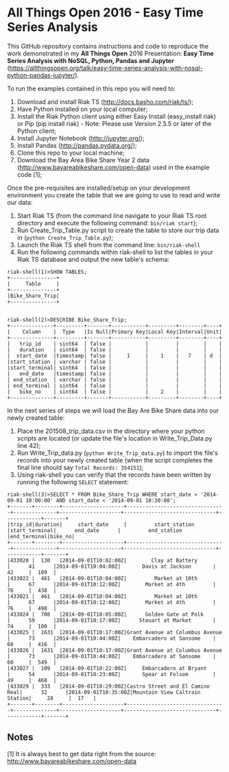 # All Things Open 2016 - Easy Time Series Analysis

This GitHub repository contains instructions and code to reproduce the work demonstrated in my **All Things Open** 2016 Presentation: **Easy Time Series Analysis with NoSQL, Python, Pandas and Jupyter** (https://allthingsopen.org/talk/easy-time-series-analysis-with-nosql-python-pandas-jupyter/).

To run the examples contained in this repo you will need to:

1. Download and install Riak TS (http://docs.basho.com/riak/ts/);
1. Have Python installed on your local computer;
1. Install the Riak Python client using either Easy Install (easy_install riak) or Pip (pip install riak) - Note: Please use Version 2.5.5 or later of the Python client;
1. Install Jupyter Notebook (http://jupyter.org/);
1. Install Pandas (http://pandas.pydata.org/);
1. Clone this repo to your local machine; 
1. Download the Bay Area Bike Share Year 2 data (http://www.bayareabikeshare.com/open-data) used in the example code [1];

Once the pre-requisites are installed/setup on your development environment you create the table that we are going to use to read and write our data:

1. Start Riak TS (from the command line navigate to your Riak TS root directory and execute the following command: ``` bin/riak start ```);
1. Run Create_Trip_Table.py script to create the table to store our trip data in (``` python Create_Trip_Table.py ```);
1. Launch the Riak TS shell from the command line: ``` bin/riak-shell ```
1. Run the following commands within riak-shell to list the tables in your Riak TS database and output the new table's schema:
```
riak-shell(1)>SHOW TABLES;
+---------------+
|     Table     |
+---------------+
|Bike_Share_Trip|
+---------------+


riak-shell(2)>DESCRIBE Bike_Share_Trip;
+--------------+---------+-------+-----------+---------+--------+----+
|    Column    |  Type   |Is Null|Primary Key|Local Key|Interval|Unit|
+--------------+---------+-------+-----------+---------+--------+----+
|   trip_id    | sint64  | false |           |         |        |    |
|   duration   | sint64  | false |           |         |        |    |
|  start_date  |timestamp| false |     1     |    1    |   7    | d  |
|start_station | varchar | false |           |         |        |    |
|start_terminal| sint64  | false |           |         |        |    |
|   end_date   |timestamp| false |           |         |        |    |
| end_station  | varchar | false |           |         |        |    |
| end_terminal | sint64  | false |           |         |        |    |
|   bike_no    | sint64  | false |           |    2    |        |    |
+--------------+---------+-------+-----------+---------+--------+----+
```  

In the next series of steps we will load the Bay Are Bike Share data into our newly created table:

1. Place the 201508_trip_data.csv in the directory where your python scripts are located (or update the file's location in Write_Trip_Data.py line 42);
1. Run Write_Trip_data.py (``` python Write_Trip_data.py ```) to import the file's records into your newly created table (when the script completes the final line should say ``` Total Records: 354151 ```);
1. Using riak-shell you can verify that the records have been written by running the following ``` SELECT ``` statement:

```
riak-shell(3)>SELECT * FROM Bike_Share_Trip WHERE start_date > '2014-09-01 10:00:00' AND start_date < '2014-09-01 10:30:00';
+-------+--------+--------------------+--------------------------------+--------------+--------------------+------------------------------+------------+-------+
|trip_id|duration|     start_date     |         start_station          |start_terminal|      end_date      |         end_station          |end_terminal|bike_no|
+-------+--------+--------------------+--------------------------------+--------------+--------------------+------------------------------+------------+-------+
|433020 |  130   |2014-09-01T10:02:00Z|        Clay at Battery         |      41      |2014-09-01T10:04:00Z|       Davis at Jackson       |     42     |  109  |
|433022 |  461   |2014-09-01T10:04:00Z|         Market at 10th         |      67      |2014-09-01T10:12:00Z|        Market at 4th         |     76     |  438  |
|433021 |  461   |2014-09-01T10:04:00Z|         Market at 10th         |      67      |2014-09-01T10:12:00Z|        Market at 4th         |     76     |  498  |
|433024 |  708   |2014-09-01T10:05:00Z|      Golden Gate at Polk       |      59      |2014-09-01T10:17:00Z|      Steuart at Market       |     74     |  100  |
|433025 |  1631  |2014-09-01T10:17:00Z|Grant Avenue at Columbus Avenue |      73      |2014-09-01T10:44:00Z|    Embarcadero at Sansome    |     60     |  416  |
|433026 |  1631  |2014-09-01T10:17:00Z|Grant Avenue at Columbus Avenue |      73      |2014-09-01T10:44:00Z|    Embarcadero at Sansome    |     60     |  549  |
|433027 |  109   |2014-09-01T10:22:00Z|     Embarcadero at Bryant      |      54      |2014-09-01T10:23:00Z|       Spear at Folsom        |     49     |  468  |
|433029 |  333   |2014-09-01T10:29:00Z|Castro Street and El Camino Real|      32      |2014-09-01T10:35:00Z|Mountain View Caltrain Station|     28     |  17   |
+-------+--------+--------------------+--------------------------------+--------------+--------------------+------------------------------+------------+-------+
```



## Notes 

[1] It is always best to get data right from the source: http://www.bayareabikeshare.com/open-data
